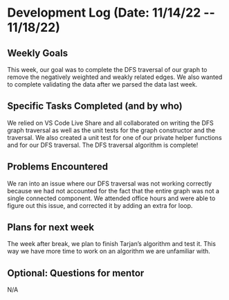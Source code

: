 # Development Log (Date: 11/14/22 -- 11/18/22)

## Weekly Goals
This week, our goal was to complete the DFS traversal of our graph to remove the negatively weighted and weakly related edges. We also wanted to complete validating the data after we parsed the data last week.

## Specific Tasks Completed (and by who)
We relied on VS Code Live Share and all collaborated on writing the DFS graph traversal as well as the unit tests for the graph constructor and the traversal. We also created a unit test for one of our private helper functions and for our DFS traversal. The DFS traversal algorithm is complete!

## Problems Encountered 
We ran into an issue where our DFS traversal was not working correctly because we had not accounted for the fact that the entire graph was not a single connected component. We attended office hours and were able to figure out this issue, and corrected it by adding an extra for loop. 

## Plans for next week
The week after break, we plan to finish Tarjan’s algorithm and test it. This way we have more time to work on an algorithm we are unfamiliar with.

## Optional: Questions for mentor
N/A

